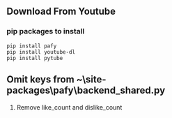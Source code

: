## Download From Youtube

### pip packages to install ###

```
pip install pafy
pip install youtube-dl
pip install pytube
```

## Omit keys from ~\site-packages\pafy\backend_shared.py
1. Remove like_count and dislike_count
